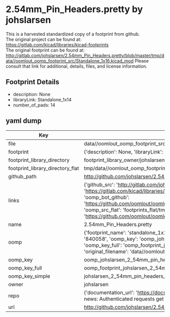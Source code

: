# 2.54mm_Pin_Headers.pretty by johslarsen  
This is a harvested standardized copy of a footprint from github.  
The original project can be found at:  
https://gitlab.com/kicad/libraries/kicad-footprints  
The original footprint can be found at:
http://gitlab.com/johslarsen/2.54mm_Pin_Headers.pretty/blob/master/tmp/data//oomlout_oomp_footprint_src/Standalone_1x16.kicad_mod
Please consult that link for additional, details, files, and license information.  
## Footprint Details
* description: None  
* libraryLink: Standalone_1x14  
* number_of_pads: 14  
## yaml dump  
| Key | Value |  
| --- | --- |  
| file | data//oomlout_oomp_footprint_src/2.54mm_Pin_Headers.pretty/Standalone_1x14.kicad_mod |  
| footprint | {'description': None, 'libraryLink': 'Standalone_1x14', 'number_of_pads': 14} |  
| footprint_library_directory | footprint_library_owner/johslarsen_2.54mm_Pin_Headers.pretty |  
| footprint_library_directory_flat | tmp/data//oomlout_oomp_footprint_src/footprints_flat/johslarsen_2_54mm_pin_headers_standalone_1x14/working |  
| github_path | http://github.com/johslarsen/2.54mm_Pin_Headers.pretty/blob/master/tmp/data//oomlout_oomp_footprint_src/Standalone_1x14.kicad_mod |  
| links | {'github_src': 'http://gitlab.com/johslarsen/2.54mm_Pin_Headers.pretty/blob/master/tmp/data//oomlout_oomp_footprint_src/Standalone_1x16.kicad_mod', 'github_src_repo': 'https://gitlab.com/kicad/libraries/kicad-footprints', 'oomp_bot': 'tmp/data//oomlout_oomp_footprint_src/footprints/johslarsen_2_54mm_pin_headers_standalone_1x14/working', 'oomp_bot_github': 'https://github.com/oomlout/oomlout_oomp_footprint_bot/tree/main/tmp/data//oomlout_oomp_footprint_src/footprints/johslarsen_2_54mm_pin_headers_standalone_1x14/working', 'oomp_src_flat': 'footprints_flat/tmp/data//oomlout_oomp_footprint_src/footprints_flat/johslarsen_2_54mm_pin_headers_standalone_1x14/working', 'oomp_src_flat_github': 'https://github.com/oomlout/oomlout_oomp_footprint_src/tree/main/tmp/data//oomlout_oomp_footprint_src/footprints_flat/johslarsen_2_54mm_pin_headers_standalone_1x14/working'} |  
| name | 2.54mm_Pin_Headers.pretty |  
| oomp | {'footprint_name': 'standalone_1x14', 'library_name': '2_54mm_pin_headers', 'md5': '84005874f0a96e038881dfeb725fcc2d', 'md5_10': '84005874f0', 'md5_5': '84005', 'md5_6': '840058', 'oomp_key': 'oomp_johslarsen_2_54mm_pin_headers_standalone_1x14', 'oomp_key_extra': 'oomp_footprint_johslarsen_2_54mm_pin_headers_standalone_1x14', 'oomp_key_full': 'oomp_footprint_johslarsen_2_54mm_pin_headers_standalone_1x14_840058', 'oomp_key_simple': 'johslarsen_2_54mm_pin_headers_standalone_1x14', 'original_filename': 'data//oomlout_oomp_footprint_src/2.54mm_Pin_Headers.pretty/Standalone_1x14.kicad_mod', 'owner_name': 'johslarsen'} |  
| oomp_key | oomp_johslarsen_2_54mm_pin_headers_standalone_1x14 |  
| oomp_key_full | oomp_footprint_johslarsen_2_54mm_pin_headers_standalone_1x14 |  
| oomp_key_simple | johslarsen_2_54mm_pin_headers_standalone_1x14 |  
| owner | johslarsen |  
| repo | {'documentation_url': 'https://docs.github.com/rest/overview/resources-in-the-rest-api#rate-limiting', 'message': "API rate limit exceeded for 84.66.142.224. (But here's the good news: Authenticated requests get a higher rate limit. Check out the documentation for more details.)"} |  
| url | http://github.com/johslarsen/2.54mm_Pin_Headers.pretty |  

